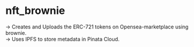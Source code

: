 # nft_brownie
-> Creates and Uploads the ERC-721 tokens on Opensea-marketplace using brownie. <br>
-> Uses IPFS to store metadata in Pinata Cloud.
